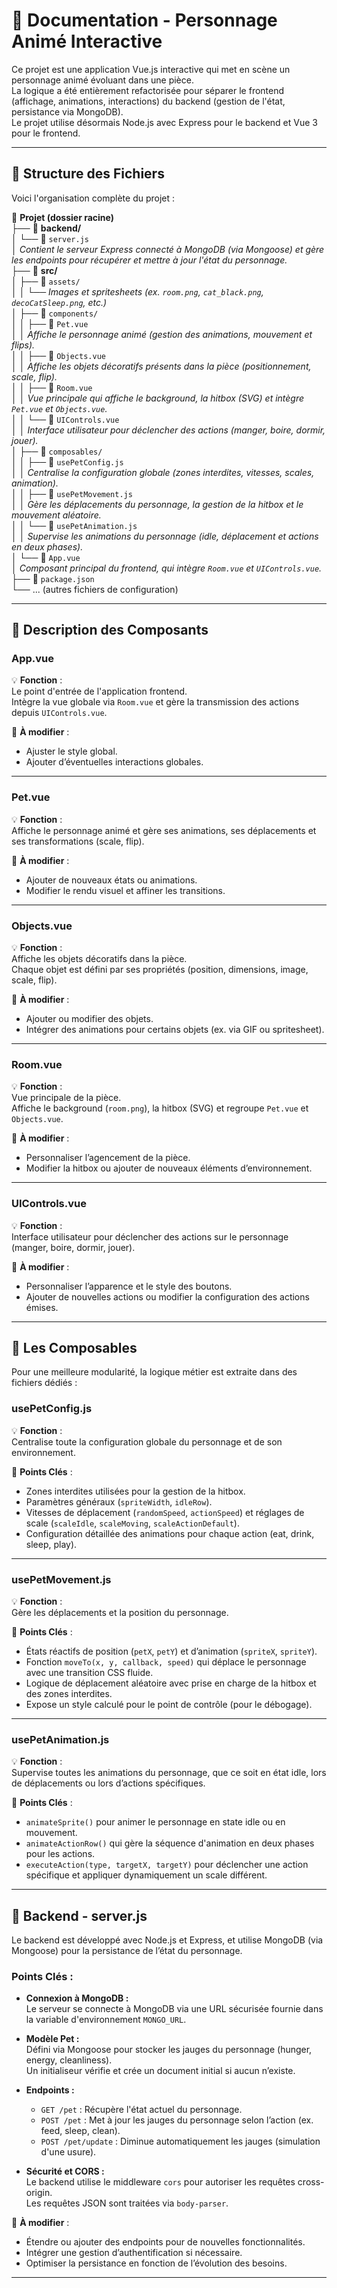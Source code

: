 # 🚀 Documentation - Personnage Animé Interactive

Ce projet est une application Vue.js interactive qui met en scène un personnage animé évoluant dans une pièce.  
La logique a été entièrement refactorisée pour séparer le frontend (affichage, animations, interactions) du backend (gestion de l'état, persistance via MongoDB).  
Le projet utilise désormais Node.js avec Express pour le backend et Vue 3 pour le frontend.

---

## 📂 Structure des Fichiers

Voici l'organisation complète du projet :

📂 **Projet (dossier racine)**  
├── 📁 **backend/**  
│ └── 📝 `server.js`  
│ _Contient le serveur Express connecté à MongoDB (via Mongoose) et gère les endpoints pour récupérer et mettre à jour l'état du personnage._  
├── 📁 **src/**  
│ ├── 📁 `assets/`  
│ │ └── _Images et spritesheets (ex. `room.png`, `cat_black.png`, `decoCatSleep.png`, etc.)_  
│ ├── 📁 `components/`  
│ │ ├── 📝 `Pet.vue`  
│ │ _Affiche le personnage animé (gestion des animations, mouvement et flips)._  
│ │ ├── 📝 `Objects.vue`  
│ │ _Affiche les objets décoratifs présents dans la pièce (positionnement, scale, flip)._  
│ │ ├── 📝 `Room.vue`  
│ │ _Vue principale qui affiche le background, la hitbox (SVG) et intègre `Pet.vue` et `Objects.vue`._  
│ │ └── 📝 `UIControls.vue`  
│ │ _Interface utilisateur pour déclencher des actions (manger, boire, dormir, jouer)._  
│ ├── 📁 `composables/`  
│ │ ├── 📝 `usePetConfig.js`  
│ │ _Centralise la configuration globale (zones interdites, vitesses, scales, animation)._  
│ │ ├── 📝 `usePetMovement.js`  
│ │ _Gère les déplacements du personnage, la gestion de la hitbox et le mouvement aléatoire._  
│ │ └── 📝 `usePetAnimation.js`  
│ │ _Supervise les animations du personnage (idle, déplacement et actions en deux phases)._  
│ └── 📝 `App.vue`  
│ _Composant principal du frontend, qui intègre `Room.vue` et `UIControls.vue`._  
├── 📝 `package.json`  
└── ... (autres fichiers de configuration)

---

## 📜 Description des Composants

### **App.vue**

💡 **Fonction** :  
Le point d'entrée de l'application frontend.  
Intègre la vue globale via `Room.vue` et gère la transmission des actions depuis `UIControls.vue`.

📌 **À modifier** :

- Ajuster le style global.
- Ajouter d’éventuelles interactions globales.

---

### **Pet.vue**

💡 **Fonction** :  
Affiche le personnage animé et gère ses animations, ses déplacements et ses transformations (scale, flip).

📌 **À modifier** :

- Ajouter de nouveaux états ou animations.
- Modifier le rendu visuel et affiner les transitions.

---

### **Objects.vue**

💡 **Fonction** :  
Affiche les objets décoratifs dans la pièce.  
Chaque objet est défini par ses propriétés (position, dimensions, image, scale, flip).

📌 **À modifier** :

- Ajouter ou modifier des objets.
- Intégrer des animations pour certains objets (ex. via GIF ou spritesheet).

---

### **Room.vue**

💡 **Fonction** :  
Vue principale de la pièce.  
Affiche le background (`room.png`), la hitbox (SVG) et regroupe `Pet.vue` et `Objects.vue`.

📌 **À modifier** :

- Personnaliser l’agencement de la pièce.
- Modifier la hitbox ou ajouter de nouveaux éléments d’environnement.

---

### **UIControls.vue**

💡 **Fonction** :  
Interface utilisateur pour déclencher des actions sur le personnage (manger, boire, dormir, jouer).

📌 **À modifier** :

- Personnaliser l’apparence et le style des boutons.
- Ajouter de nouvelles actions ou modifier la configuration des actions émises.

---

## 💾 Les Composables

Pour une meilleure modularité, la logique métier est extraite dans des fichiers dédiés :

### **usePetConfig.js**

💡 **Fonction** :  
Centralise toute la configuration globale du personnage et de son environnement.

📌 **Points Clés** :

- Zones interdites utilisées pour la gestion de la hitbox.
- Paramètres généraux (`spriteWidth`, `idleRow`).
- Vitesses de déplacement (`randomSpeed`, `actionSpeed`) et réglages de scale (`scaleIdle`, `scaleMoving`, `scaleActionDefault`).
- Configuration détaillée des animations pour chaque action (eat, drink, sleep, play).

---

### **usePetMovement.js**

💡 **Fonction** :  
Gère les déplacements et la position du personnage.

📌 **Points Clés** :

- États réactifs de position (`petX`, `petY`) et d’animation (`spriteX`, `spriteY`).
- Fonction `moveTo(x, y, callback, speed)` qui déplace le personnage avec une transition CSS fluide.
- Logique de déplacement aléatoire avec prise en charge de la hitbox et des zones interdites.
- Expose un style calculé pour le point de contrôle (pour le débogage).

---

### **usePetAnimation.js**

💡 **Fonction** :  
Supervise toutes les animations du personnage, que ce soit en état idle, lors de déplacements ou lors d’actions spécifiques.

📌 **Points Clés** :

- `animateSprite()` pour animer le personnage en state idle ou en mouvement.
- `animateActionRow()` qui gère la séquence d'animation en deux phases pour les actions.
- `executeAction(type, targetX, targetY)` pour déclencher une action spécifique et appliquer dynamiquement un scale différent.

---

## 🚀 Backend - server.js

Le backend est développé avec Node.js et Express, et utilise MongoDB (via Mongoose) pour la persistance de l’état du personnage.

### **Points Clés :**

- **Connexion à MongoDB :**  
  Le serveur se connecte à MongoDB via une URL sécurisée fournie dans la variable d'environnement `MONGO_URL`.

- **Modèle Pet :**  
  Défini via Mongoose pour stocker les jauges du personnage (hunger, energy, cleanliness).  
  Un initialiseur vérifie et crée un document initial si aucun n’existe.

- **Endpoints :**

  - `GET /pet` : Récupère l'état actuel du personnage.
  - `POST /pet` : Met à jour les jauges du personnage selon l’action (ex. feed, sleep, clean).
  - `POST /pet/update` : Diminue automatiquement les jauges (simulation d'une usure).

- **Sécurité et CORS :**  
  Le backend utilise le middleware `cors` pour autoriser les requêtes cross-origin.  
  Les requêtes JSON sont traitées via `body-parser`.

📌 **À modifier** :

- Étendre ou ajouter des endpoints pour de nouvelles fonctionnalités.
- Intégrer une gestion d’authentification si nécessaire.
- Optimiser la persistance en fonction de l’évolution des besoins.

---
